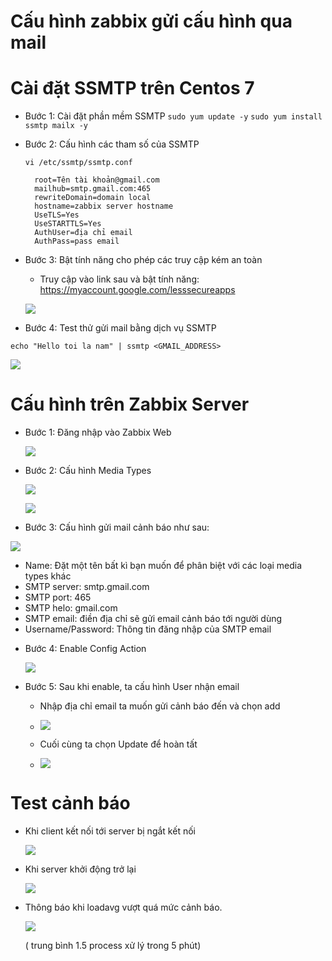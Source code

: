 
# Cấu hình zabbix gửi cấu hình qua mail

# Cài đặt SSMTP trên Centos 7

- Bước 1: Cài đặt phần mềm SSMTP
 `sudo yum update -y`
 `sudo yum install ssmtp mailx -y`
 
- Bước 2: Cấu hình các tham số của SSMTP

   `vi /etc/ssmtp/ssmtp.conf`

  ```
	root=Tên tài khoản@gmail.com
    mailhub=smtp.gmail.com:465
    rewriteDomain=domain local
    hostname=zabbix server hostname
    UseTLS=Yes
    UseSTARTTLS=Yes
    AuthUser=địa chỉ email
    AuthPass=pass email
	``` 
	
- Bước 3: Bật tính năng cho phép các truy cập kém an toàn

  + Truy cập vào link sau và bật tính năng: https://myaccount.google.com/lesssecureapps	
  
  ![]( /image/email1.png)

- Bước 4: Test thử gửi mail bằng dịch vụ SSMTP

 `echo "Hello toi la nam" | ssmtp <GMAIL_ADDRESS>`
 
  ![]( /image/email2.PNG)
  
# Cấu hình trên Zabbix Server

- Bước 1: Đăng nhập vào Zabbix Web  

  ![]( /image/email3.PNG)
  
- Bước 2: Cấu hình Media Types

  ![]( /image/email4.png) 

  ![]( /image/email5.png)

- Bước 3: Cấu hình gửi mail cảnh báo như sau:

 ![]( /image/email6.PNG)
 
 + Name: Đặt một tên bất kì bạn muốn để phân biệt với các loại media types khác
 + SMTP server: smtp.gmail.com
 + SMTP port: 465
 + SMTP helo: gmail.com
 + SMTP email: điền địa chỉ sẽ gửi email cảnh báo tới người dùng
 + Username/Password: Thông tin đăng nhập của SMTP email
 
- Bước 4: Enable Config Action 

  ![]( /image/email7.PNG)
  
- Bước 5: Sau khi enable, ta cấu hình User nhận email

  + Nhập địa chỉ email ta muốn gửi cảnh báo đến và chọn add
  
  + ![]( /image/email8.PNG)
  
  + Cuối cùng ta chọn Update để hoàn tất
  
  + ![]( /image/email9.PNG)
  
 # Test cảnh báo

- Khi client kết nối tới server bị ngắt kết nối

  ![]( /image/email10.PNG)

- Khi server khởi động trở lại

  ![]( /image/email11.PNG)  
  
- Thông báo khi loadavg vượt quá mức cảnh báo.

  ![]( /image/email12.PNG)  
  
  ( trung bình 1.5 process xử lý trong 5 phút)
  

    